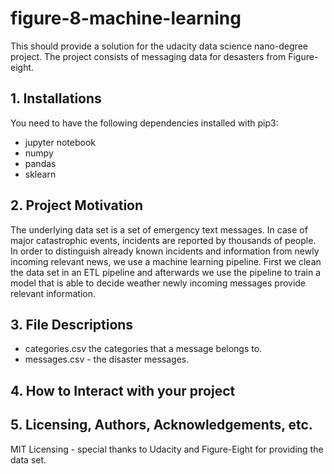 # figure-8-machine-learning
This should provide a solution for the udacity data science nano-degree project. The project consists of messaging data for desasters from Figure-eight. 


## 1. Installations
You need to have the following dependencies installed with pip3:
- jupyter notebook
- numpy
- pandas
- sklearn



## 2. Project Motivation
The underlying data set is a set of emergency text messages. In case of major catastrophic events, incidents are reported by thousands of people. In order to distinguish already known incidents and information from newly incoming relevant news, we use a machine learning pipeline. 
First we clean the data set in an ETL pipeline and afterwards we use the pipeline to train a model that is able to decide weather newly incoming messages provide relevant information.

## 3. File Descriptions
- categories.csv the categories that a message belongs to.
- messages.csv - the disaster messages. 


## 4. How to Interact with your project


## 5. Licensing, Authors, Acknowledgements, etc.
MIT Licensing - special thanks to Udacity and Figure-Eight for providing the data set.
